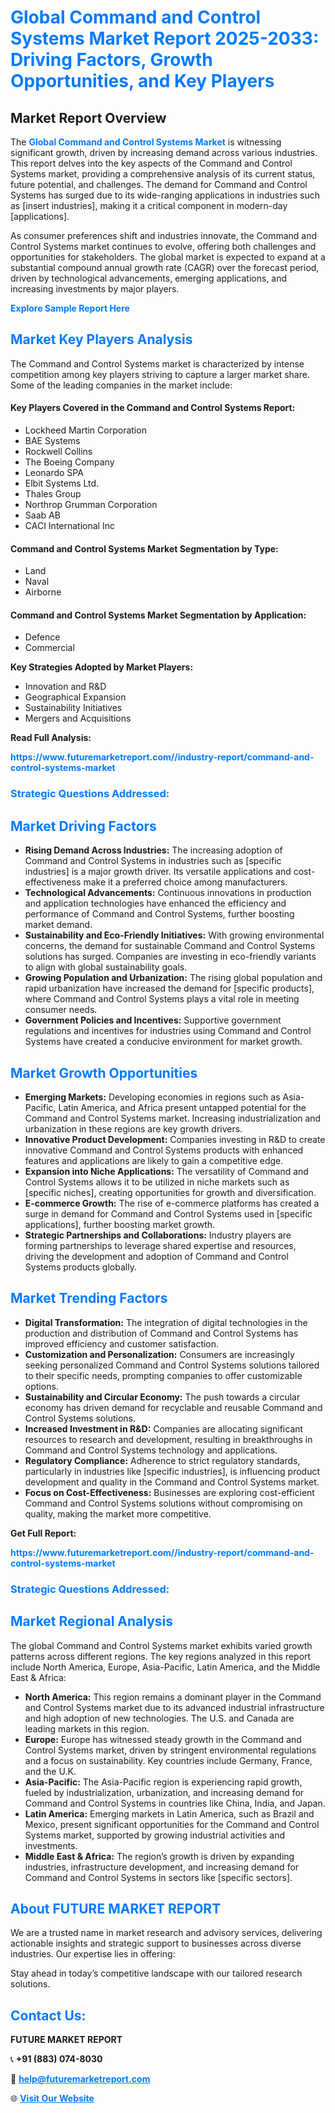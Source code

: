 <h1 style="color: #007BFF;">Global Command and Control Systems Market Report 2025-2033: Driving Factors, Growth Opportunities, and Key Players</h1>

<section id="overview">
<h2>Market Report Overview</h2>
<p>The <a href="https://www.futuremarketreport.com//industry-report/command-and-control-systems-market" style="color: #007BFF; text-decoration: none;"><strong>Global Command and Control Systems Market</strong></a> is witnessing significant growth, driven by increasing demand across various industries. This report delves into the key aspects of the Command and Control Systems market, providing a comprehensive analysis of its current status, future potential, and challenges. The demand for Command and Control Systems has surged due to its wide-ranging applications in industries such as [insert industries], making it a critical component in modern-day [applications].</p>
<p>As consumer preferences shift and industries innovate, the Command and Control Systems market continues to evolve, offering both challenges and opportunities for stakeholders. The global market is expected to expand at a substantial compound annual growth rate (CAGR) over the forecast period, driven by technological advancements, emerging applications, and increasing investments by major players.</p>
</section>

<section id="overview">
<p><a href="https://www.futuremarketreport.com//request-sample/reportId=45690" style="color: #007BFF; text-decoration: none;"><strong>Explore Sample Report Here</strong></a></p>
</section>

<section id="key-players">
<h2 style="color: #007BFF;">Market Key Players Analysis</h2>
<p>The Command and Control Systems market is characterized by intense competition among key players striving to capture a larger market share. Some of the leading companies in the market include:</p>
<h4>Key Players Covered in the Command and Control Systems Report:</h4>
<ul><li>Lockheed Martin Corporation</li><li>BAE Systems</li><li>Rockwell Collins</li><li>The Boeing Company</li><li>Leonardo SPA</li><li>Elbit Systems Ltd.</li><li>Thales Group</li><li>Northrop Grumman Corporation</li><li>Saab AB</li><li>CACI International Inc</li></ul>
<h4>Command and Control Systems Market Segmentation by Type:</h4>
<ul><li>Land</li><li>Naval</li><li>Airborne</li></ul>

<h4>Command and Control Systems Market Segmentation by Application:</h4>
<ul><li>Defence</li><li>Commercial</li></ul>
<p><strong>Key Strategies Adopted by Market Players:</strong></p>
<ul>
<li>Innovation and R&D</li>
<li>Geographical Expansion</li>
<li>Sustainability Initiatives</li>
<li>Mergers and Acquisitions</li>
</ul>
</section>

<section>
<p><strong>Read Full Analysis: </strong></p><a href="https://www.futuremarketreport.com//industry-report/command-and-control-systems-market" style="color: #007BFF; text-decoration: none;"><strong>https://www.futuremarketreport.com//industry-report/command-and-control-systems-market</strong></a>
<h3 style="color: #007BFF;">Strategic Questions Addressed:</h3>
</section>

<section id="driving-factors">
<h2 style="color: #007BFF;">Market Driving Factors</h2>
<ul>
<li><strong>Rising Demand Across Industries:</strong> The increasing adoption of Command and Control Systems in industries such as [specific industries] is a major growth driver. Its versatile applications and cost-effectiveness make it a preferred choice among manufacturers.</li>
<li><strong>Technological Advancements:</strong> Continuous innovations in production and application technologies have enhanced the efficiency and performance of Command and Control Systems, further boosting market demand.</li>
<li><strong>Sustainability and Eco-Friendly Initiatives:</strong> With growing environmental concerns, the demand for sustainable Command and Control Systems solutions has surged. Companies are investing in eco-friendly variants to align with global sustainability goals.</li>
<li><strong>Growing Population and Urbanization:</strong> The rising global population and rapid urbanization have increased the demand for [specific products], where Command and Control Systems plays a vital role in meeting consumer needs.</li>
<li><strong>Government Policies and Incentives:</strong> Supportive government regulations and incentives for industries using Command and Control Systems have created a conducive environment for market growth.</li>
</ul>
</section>

<section id="growth-opportunities">
<h2 style="color: #007BFF;">Market Growth Opportunities</h2>
<ul>
<li><strong>Emerging Markets:</strong> Developing economies in regions such as Asia-Pacific, Latin America, and Africa present untapped potential for the Command and Control Systems market. Increasing industrialization and urbanization in these regions are key growth drivers.</li>
<li><strong>Innovative Product Development:</strong> Companies investing in R&D to create innovative Command and Control Systems products with enhanced features and applications are likely to gain a competitive edge.</li>
<li><strong>Expansion into Niche Applications:</strong> The versatility of Command and Control Systems allows it to be utilized in niche markets such as [specific niches], creating opportunities for growth and diversification.</li>
<li><strong>E-commerce Growth:</strong> The rise of e-commerce platforms has created a surge in demand for Command and Control Systems used in [specific applications], further boosting market growth.</li>
<li><strong>Strategic Partnerships and Collaborations:</strong> Industry players are forming partnerships to leverage shared expertise and resources, driving the development and adoption of Command and Control Systems products globally.</li>
</ul>
</section>

<section id="trending-factors">
<h2 style="color: #007BFF;">Market Trending Factors</h2>
<ul>
<li><strong>Digital Transformation:</strong> The integration of digital technologies in the production and distribution of Command and Control Systems has improved efficiency and customer satisfaction.</li>
<li><strong>Customization and Personalization:</strong> Consumers are increasingly seeking personalized Command and Control Systems solutions tailored to their specific needs, prompting companies to offer customizable options.</li>
<li><strong>Sustainability and Circular Economy:</strong> The push towards a circular economy has driven demand for recyclable and reusable Command and Control Systems solutions.</li>
<li><strong>Increased Investment in R&D:</strong> Companies are allocating significant resources to research and development, resulting in breakthroughs in Command and Control Systems technology and applications.</li>
<li><strong>Regulatory Compliance:</strong> Adherence to strict regulatory standards, particularly in industries like [specific industries], is influencing product development and quality in the Command and Control Systems market.</li>
<li><strong>Focus on Cost-Effectiveness:</strong> Businesses are exploring cost-efficient Command and Control Systems solutions without compromising on quality, making the market more competitive.</li>
</ul>
</section>

<section>
<p><strong>Get Full Report: </strong></p><a href="https://www.futuremarketreport.com//industry-report/command-and-control-systems-market" style="color: #007BFF; text-decoration: none;"><strong>https://www.futuremarketreport.com//industry-report/command-and-control-systems-market</strong></a>
<h3 style="color: #007BFF;">Strategic Questions Addressed:</h3>
</section>


<section id="regional-analysis">
<h2 style="color: #007BFF;">Market Regional Analysis</h2>
<p>The global Command and Control Systems market exhibits varied growth patterns across different regions. The key regions analyzed in this report include North America, Europe, Asia-Pacific, Latin America, and the Middle East & Africa:</p>
<ul>
<li><strong>North America:</strong> This region remains a dominant player in the Command and Control Systems market due to its advanced industrial infrastructure and high adoption of new technologies. The U.S. and Canada are leading markets in this region.</li>
<li><strong>Europe:</strong> Europe has witnessed steady growth in the Command and Control Systems market, driven by stringent environmental regulations and a focus on sustainability. Key countries include Germany, France, and the U.K.</li>
<li><strong>Asia-Pacific:</strong> The Asia-Pacific region is experiencing rapid growth, fueled by industrialization, urbanization, and increasing demand for Command and Control Systems in countries like China, India, and Japan.</li>
<li><strong>Latin America:</strong> Emerging markets in Latin America, such as Brazil and Mexico, present significant opportunities for the Command and Control Systems market, supported by growing industrial activities and investments.</li>
<li><strong>Middle East & Africa:</strong> The region’s growth is driven by expanding industries, infrastructure development, and increasing demand for Command and Control Systems in sectors like [specific sectors].</li>
</ul>
</section>

<footer>
<h2 style="color: #007BFF;">About FUTURE MARKET REPORT</h2>
<p>We are a trusted name in market research and advisory services, delivering actionable insights and strategic support to businesses across diverse industries. Our expertise lies in offering:</p>

<p>Stay ahead in today’s competitive landscape with our tailored research solutions.</p>

<h2 style="color: #007BFF;">Contact Us:</h2>
<p><strong>FUTURE MARKET REPORT</strong></p>
<p>📞 <strong>+91 (883) 074-8030</strong></p>
<p>📧 <strong><a href="mailto:help@futuremarketreport.com" style="color: #007BFF;">help@futuremarketreport.com</a></strong></p>
<p>🌐 <strong><a href="https://www.futuremarketreport.com/" style="color: #007BFF;">Visit Our Website</a></strong></p>
</footer>